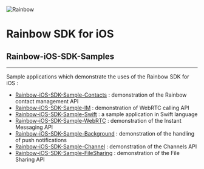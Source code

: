 ![Rainbow](images/logo_rainbow.png)

# Rainbow SDK for iOS
 
## Rainbow-iOS-SDK-Samples
---

Sample applications which demonstrate the uses of the Rainbow SDK for iOS :

- [Rainbow-iOS-SDK-Sample-Contacts](https://github.com/Rainbow-CPaaS/Rainbow-iOS-SDK-Samples/tree/master/Rainbow-iOS-SDK-Sample-Contacts) : demonstration of the Rainbow contact management API
- [Rainbow-iOS-SDK-Sample-IM](https://github.com/Rainbow-CPaaS/Rainbow-iOS-SDK-Samples/tree/master/Rainbow-iOS-SDK-Sample-IM) : demonstration of WebRTC calling API
- [Rainbow-iOS-SDK-Sample-Swift](https://github.com/Rainbow-CPaaS/Rainbow-iOS-SDK-Samples/tree/master/Rainbow-iOS-SDK-Sample-Swift) : a sample application in Swift language
- [Rainbow-iOS-SDK-Sample-WebRTC](https://github.com/Rainbow-CPaaS/Rainbow-iOS-SDK-Samples/tree/master/Rainbow-iOS-SDK-Sample-WebRTC) : demonstration of the Instant Messaging API
- [Rainbow-iOS-SDK-Sample-Background](https://github.com/Rainbow-CPaaS/Rainbow-iOS-SDK-Samples/tree/master/Rainbow-iOS-SDK-Sample-Background) : demonstration of the handling of push notifications
- [Rainbow-iOS-SDK-Sample-Channel](https://github.com/Rainbow-CPaaS/Rainbow-iOS-SDK-Samples/tree/master/Rainbow-iOS-SDK-Sample-Channels) : demonstration of the Channels API
- [Rainbow-iOS-SDK-Sample-FileSharing](https://github.com/Rainbow-CPaaS/Rainbow-iOS-SDK-Samples/tree/master/Rainbow-iOS-SDK-Sample-FileSharing) : demonstration of the File Sharing API


